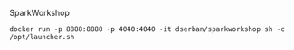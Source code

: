 SparkWorkshop
```
docker run -p 8888:8888 -p 4040:4040 -it dserban/sparkworkshop sh -c /opt/launcher.sh
```
